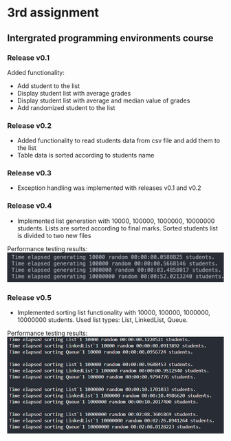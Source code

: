 # 3rd assignment

## Intergrated programming environments course

### Release v0.1

Added functionality:

-  Add student to the list
-  Display student list with average grades
-  Display student list with average and median value of grades
-  Add randomized student to the list

### Release v0.2

-  Added functionality to read students data from csv file and add them to the list
-  Table data is sorted according to students name

### Release v0.3

-  Exception handling was implemented with releases v0.1 and v0.2

### Release v0.4

-  Implemented list generation with 10000, 100000, 1000000, 10000000 students. Lists are sorted according to final marks. Sorted students list is divided to two new files

Performance testing results:
![plot](./3LD/assets/screen.png?raw=true 'Performance testing results')

### Release v0.5

-  Implemented sorting list functionality with 10000, 100000, 1000000, 10000000 students. Used list types: List<T>, LinkedList<T>, Queue<T>.

Performance testing results:
![plot](./3LD/assets/Capture.PNG?raw=true 'Performance testing results')
